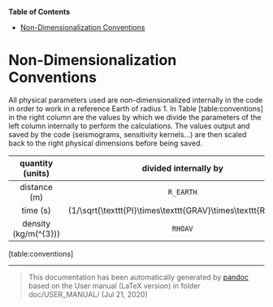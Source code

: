 **Table of Contents**

-   [Non-Dimensionalization Conventions](#non-dimensionalization-conventions)

Non-Dimensionalization Conventions
==================================

All physical parameters used are non-dimensionalized internally in the code in order to work in a reference Earth of radius 1. In Table <span>[table:conventions] in the right column are the values by which we divide the parameters of the left column internally to perform the calculations. The values output and saved by the code (seismograms, sensitivity kernels...) are then scaled back to the right physical dimensions before being saved. </span>

|    quantity (units)    |                      divided internally by                      |
|:----------------------:|:---------------------------------------------------------------:|
|      distance (m)      |                            `R_EARTH`                            |
|        time (s)        | \(1/\sqrt{\texttt{PI}\times\texttt{GRAV}\times\texttt{RHOAV}}\) |
| density (kg/m\(^{3}\)) |                             `RHOAV`                             |

<span>[table:conventions] </span>

-----
> This documentation has been automatically generated by [pandoc](http://www.pandoc.org)
> based on the User manual (LaTeX version) in folder doc/USER_MANUAL/
> (Jul 21, 2020)

